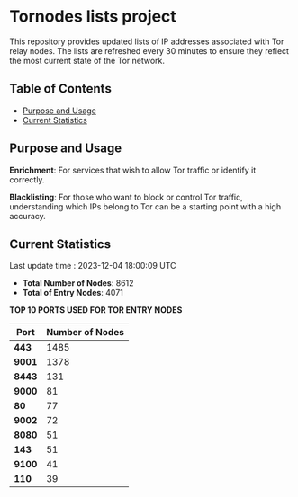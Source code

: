 # Tornodes lists project

This repository provides updated lists of IP addresses associated with Tor relay nodes. The lists are refreshed every 30 minutes to ensure they reflect the most current state of the Tor network.

## Table of Contents

- [Purpose and Usage](#purpose-and-usage)
- [Current Statistics](#current-statistics)


## Purpose and Usage

**Enrichment**: For services that wish to allow Tor traffic or identify it correctly.

**Blacklisting**: For those who want to block or control Tor traffic, understanding which IPs belong to Tor can be a starting point with a high accuracy.

## Current Statistics

Last update time : 2023-12-04 18:00:09 UTC

- **Total Number of Nodes**: 8612
- **Total of Entry Nodes**: 4071

**TOP 10 PORTS USED FOR TOR ENTRY NODES**

| **Port** | **Number of Nodes** |
|------|-----------------|
| **443**   | 1485  |
| **9001**   | 1378  |
| **8443**   | 131  |
| **9000**   | 81  |
| **80**   | 77  |
| **9002**   | 72  |
| **8080**   | 51  |
| **143**   | 51  |
| **9100**   | 41  |
| **110**   | 39  |

